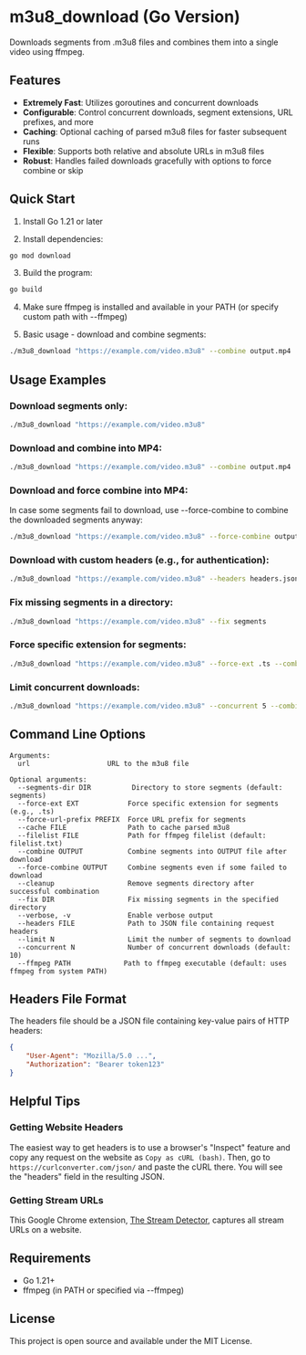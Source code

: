 # m3u8_download (Go Version)

Downloads segments from .m3u8 files and combines them into a single video using ffmpeg.

## Features

- **Extremely Fast**: Utilizes goroutines and concurrent downloads
- **Configurable**: Control concurrent downloads, segment extensions, URL prefixes, and more
- **Caching**: Optional caching of parsed m3u8 files for faster subsequent runs
- **Flexible**: Supports both relative and absolute URLs in m3u8 files
- **Robust**: Handles failed downloads gracefully with options to force combine or skip

## Quick Start

1. Install Go 1.21 or later

2. Install dependencies:
```bash
go mod download
```

3. Build the program:
```bash
go build
```

4. Make sure ffmpeg is installed and available in your PATH (or specify custom path with --ffmpeg)

5. Basic usage - download and combine segments:
```bash
./m3u8_download "https://example.com/video.m3u8" --combine output.mp4
```

## Usage Examples

### Download segments only:
```bash
./m3u8_download "https://example.com/video.m3u8"
```

### Download and combine into MP4:
```bash
./m3u8_download "https://example.com/video.m3u8" --combine output.mp4
```

### Download and force combine into MP4:
In case some segments fail to download, use --force-combine to combine the downloaded segments anyway:
```bash
./m3u8_download "https://example.com/video.m3u8" --force-combine output.mp4
```

### Download with custom headers (e.g., for authentication):
```bash
./m3u8_download "https://example.com/video.m3u8" --headers headers.json --combine output.mp4
```

### Fix missing segments in a directory:
```bash
./m3u8_download "https://example.com/video.m3u8" --fix segments
```

### Force specific extension for segments:
```bash
./m3u8_download "https://example.com/video.m3u8" --force-ext .ts --combine output.mp4
```

### Limit concurrent downloads:
```bash
./m3u8_download "https://example.com/video.m3u8" --concurrent 5 --combine output.mp4
```

## Command Line Options

```
Arguments:
  url                   URL to the m3u8 file

Optional arguments:
  --segments-dir DIR          Directory to store segments (default: segments)         
  --force-ext EXT            Force specific extension for segments (e.g., .ts)         
  --force-url-prefix PREFIX  Force URL prefix for segments                             
  --cache FILE               Path to cache parsed m3u8                                 
  --filelist FILE            Path for ffmpeg filelist (default: filelist.txt)        
  --combine OUTPUT           Combine segments into OUTPUT file after download          
  --force-combine OUTPUT     Combine segments even if some failed to download         
  --cleanup                  Remove segments directory after successful combination     
  --fix DIR                  Fix missing segments in the specified directory
  --verbose, -v              Enable verbose output                                    
  --headers FILE             Path to JSON file containing request headers              
  --limit N                  Limit the number of segments to download                  
  --concurrent N             Number of concurrent downloads (default: 10)             
  --ffmpeg PATH             Path to ffmpeg executable (default: uses ffmpeg from system PATH)
```

## Headers File Format

The headers file should be a JSON file containing key-value pairs of HTTP headers:

```json
{
    "User-Agent": "Mozilla/5.0 ...",
    "Authorization": "Bearer token123"
}
```

## Helpful Tips

### Getting Website Headers

The easiest way to get headers is to use a browser's "Inspect" feature and copy any request on the website as `Copy as cURL (bash)`. Then, go to `https://curlconverter.com/json/` and paste the cURL there. You will see the "headers" field in the resulting JSON.

### Getting Stream URLs

This Google Chrome extension, [The Stream Detector](https://chromewebstore.google.com/detail/the-stream-detector/iakkmkmhhckcmoiibcfjnooibphlobak), captures all stream URLs on a website.

## Requirements

- Go 1.21+
- ffmpeg (in PATH or specified via --ffmpeg)

## License

This project is open source and available under the MIT License.
